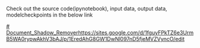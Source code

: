 Check out the source code(ipynotebook), input data, output data, modelcheckpoints in the below link


[# Document_Shadow_Remover](https://sites.google.com/d/1fguyFPkTZ6e3UrmB5WA0rypwAkhV3bAJ/p/1EredAhG8GW1DwNl097nD5fjeMVZVyncO/edit)https://sites.google.com/d/1fguyFPkTZ6e3UrmB5WA0rypwAkhV3bAJ/p/1EredAhG8GW1DwNl097nD5fjeMVZVyncO/edit
